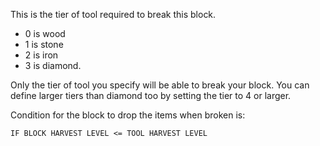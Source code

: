 This is the tier of tool required to break this block.

* 0 is wood
* 1 is stone
* 2 is iron
* 3 is diamond.

Only the tier of tool you specify will be able to break your block. 
You can define larger tiers than diamond too by setting the tier to 4 or larger.

Condition for the block to drop the items when broken is:

`IF BLOCK HARVEST LEVEL <= TOOL HARVEST LEVEL`
